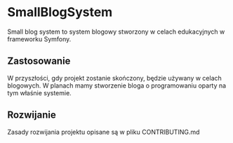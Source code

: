 # SmallBlogSystem
Small blog system to system blogowy stworzony w celach edukacyjnych w frameworku Symfony.
## Zastosowanie
W przyszłości, gdy projekt zostanie skończony, będzie używany w celach blogowych. W planach mamy stworzenie bloga o programowaniu oparty na tym właśnie systemie.
## Rozwijanie
Zasady rozwijania projektu opisane są w pliku CONTRIBUTING.md
